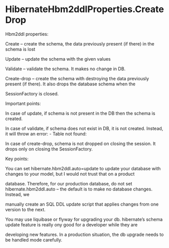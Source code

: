 # HibernateHbm2ddlProperties.CreateDrop

Hbm2ddl properties:

Create – create the schema, the data previously present (if there) in the schema is lost

Update – update the schema with the given values

Validate – validate the schema. It makes no change in DB.

Create-drop – create the schema with destroying the data previously present (if there). It also drops the database schema when the 

SessionFactory is closed.

Important points:

In case of update, if schema is not present in the DB then the schema is created.

In case of validate, if schema does not exist in DB, it is not created. Instead, it will throw an error: - Table not found: <table name>
  
In case of create-drop, schema is not dropped on closing the session. It drops only on closing the SessionFactory.

Key points:

You can set hibernate.hbm2ddl.auto=update to update your database with changes to your model, but I would not trust that on a product 

database.
Therefore, for our production database, do not set hibernate.hbm2ddl.auto – the default is to make no database changes. Instead, we 

manually create an SQL DDL update script that applies changes from one version to the next.

You may use liquibase or flyway for upgrading your db. hibernate’s schema update feature is really ony good for a developer while they are 

developing new features. In a production situation, the db upgrade needs to be handled mode carefully. 

